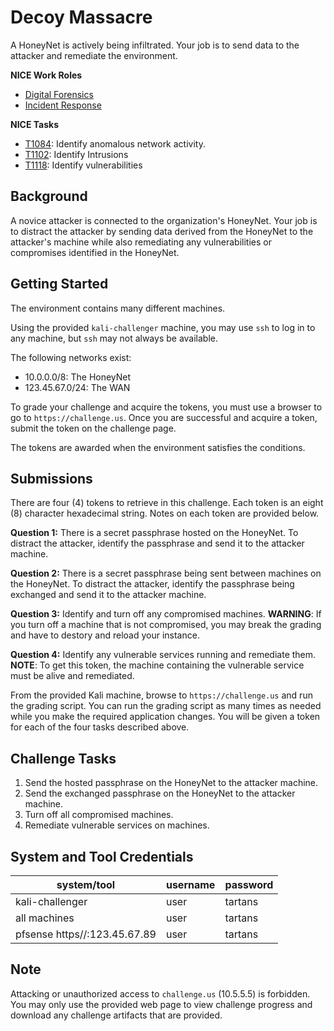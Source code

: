 # Decoy Massacre

A HoneyNet is actively being infiltrated. Your job is to send data to the attacker and remediate the environment.

**NICE Work Roles**

- [Digital Forensics](https://niccs.cisa.gov/workforce-development/nice-framework/work-role/digital-forensics)
- [Incident Response](https://niccs.cisa.gov/workforce-development/nice-framework/work-role/incident-response)

**NICE Tasks**
- [T1084](https://niccs.cisa.gov/workforce-development/nice-framework/work-role/digital-forensicsy): Identify anomalous network activity.
- [T1102](https://niccs.cisa.gov/workforce-development/nice-framework/work-role/digital-forensics): Identify Intrusions
- [T1118](https://niccs.cisa.gov/workforce-development/nice-framework/work-role/digital-forensicss): Identify vulnerabilities


## Background

A novice attacker is connected to the organization's HoneyNet. Your job is to distract the attacker by sending data derived from the HoneyNet to the attacker's machine while also remediating any vulnerabilities or compromises identified in the HoneyNet.

## Getting Started

The environment contains many different machines. 

Using the provided `kali-challenger` machine, you may use `ssh` to log in to any machine, but `ssh` may not always be available.

The following networks exist:

- 10.0.0.0/8: The HoneyNet
- 123.45.67.0/24: The WAN

To grade your challenge and acquire the tokens, you must use a browser to go to `https://challenge.us`. Once you are successful and acquire a token, submit the token on the challenge page.

The tokens are awarded when the environment satisfies the conditions. 

## Submissions

There are four (4) tokens to retrieve in this challenge. Each token is an eight (8) character hexadecimal string. Notes on each token are provided below.

**Question 1:** There is a secret passphrase hosted on the HoneyNet. To distract the attacker, identify the passphrase and send it to the attacker machine.

**Question 2:** There is a secret passphrase being sent between machines on the HoneyNet. To distract the attacker, identify the passphrase being exchanged and send it to the attacker machine.

**Question 3:** Identify and turn off any compromised machines. **WARNING**: If you turn off a machine that is not compromised, you may break the grading and have to destory and reload your instance.

**Question 4:** Identify any vulnerable services running and remediate them. **NOTE**: To get this token, the machine containing the vulnerable service must be alive and remediated.

From the provided Kali machine, browse to `https://challenge.us` and run the grading script. You can run the grading script as many times as needed while you make the required application changes. You will be given a token for each of the four tasks described above.  

## Challenge Tasks

1. Send the hosted passphrase on the HoneyNet to the attacker machine.
2. Send the exchanged passphrase on the HoneyNet to the attacker machine.
3. Turn off all compromised machines.
4. Remediate vulnerable services on machines. 


## System and Tool Credentials

|system/tool|username|password|
|-----------|--------|--------|
|kali-challenger|user|tartans|
|all machines|user|tartans|
|pfsense https//:[]()123.45.67.89|user|tartans|

## Note

Attacking or unauthorized access to `challenge.us` (10.5.5.5) is forbidden. You may only use the provided web page to view challenge progress and download any challenge artifacts that are provided.